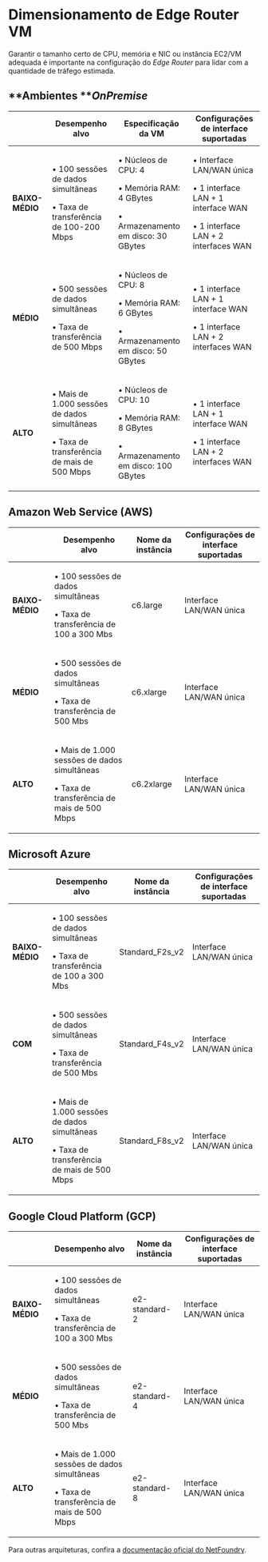 # Dimensionamento de Edge Router VM

Garantir o tamanho certo de CPU, memória e NIC ou instância EC2/VM adequada é importante na configuração do _Edge Router_ para lidar com a quantidade de tráfego estimada.

## **Ambientes **_**OnPremise**_

|                 | **Desempenho alvo**                                                                                   | **Especificação da VM**                                                                              | **Configurações de interface suportadas**                                                                             |
| --------------- | ----------------------------------------------------------------------------------------------------- | ---------------------------------------------------------------------------------------------------- | --------------------------------------------------------------------------------------------------------------------- |
| **BAIXO-MÉDIO** | <p>• 100 sessões de dados simultâneas</p><p>• Taxa de transferência de 100-200 Mbps</p>               | <p>• Núcleos de CPU: 4</p><p>• Memória RAM: 4 GBytes</p><p>• Armazenamento em disco: 30 GBytes</p>   | <p>• Interface LAN/WAN única</p><p>• 1 interface LAN + 1 interface WAN</p><p>• 1 interface LAN + 2 interfaces WAN</p> |
| **MÉDIO**       | <p>• 500 sessões de dados simultâneas</p><p>• Taxa de transferência de 500 Mbps</p>                   | <p>• Núcleos de CPU: 8</p><p>• Memória RAM: 6 GBytes</p><p>• Armazenamento em disco: 50 GBytes</p>   | <p>• 1 interface LAN + 1 interface WAN</p><p>• 1 interface LAN + 2 interfaces WAN</p>                                 |
| **ALTO**        | <p>• Mais de 1.000 sessões de dados simultâneas</p><p>• Taxa de transferência de mais de 500 Mbps</p> | <p>• Núcleos de CPU: 10</p><p>• Memória RAM: 8 GBytes</p><p>• Armazenamento em disco: 100 GBytes</p> | <p>• 1 interface LAN + 1 interface WAN</p><p>• 1 interface LAN + 2 interfaces WAN</p>                                 |

## **Amazon Web Service (AWS)**

|                 | **Desempenho alvo**                                                                                   | **Nome da instância** | **Configurações de interface suportadas**  |
| --------------- | ----------------------------------------------------------------------------------------------------- | --------------------- | ------------------------------------------ |
| **BAIXO-MÉDIO** | <p>• 100 sessões de dados simultâneas</p><p>• Taxa de transferência de 100 a 300 Mbs</p>              | c6.large              | Interface LAN/WAN única                    |
| **MÉDIO**       | <p>• 500 sessões de dados simultâneas</p><p>• Taxa de transferência de 500 Mbs</p>                    | c6.xlarge             | Interface LAN/WAN única                    |
| **ALTO**        | <p>• Mais de 1.000 sessões de dados simultâneas</p><p>• Taxa de transferência de mais de 500 Mbps</p> | c6.2xlarge            | Interface LAN/WAN única                    |

## **Microsoft Azure**

|                 | **Desempenho alvo**                                                                                   | **Nome da instância** | **Configurações de interface suportadas**  |
| --------------- | ----------------------------------------------------------------------------------------------------- | --------------------- | ------------------------------------------ |
| **BAIXO-MÉDIO** | <p>• 100 sessões de dados simultâneas</p><p>• Taxa de transferência de 100 a 300 Mbs</p>              | Standard\_F2s\_v2     | Interface LAN/WAN única                    |
| **COM**         | <p>• 500 sessões de dados simultâneas</p><p>• Taxa de transferência de 500 Mbs</p>                    | Standard\_F4s\_v2     | Interface LAN/WAN única                    |
| **ALTO**        | <p>• Mais de 1.000 sessões de dados simultâneas</p><p>• Taxa de transferência de mais de 500 Mbps</p> | Standard\_F8s\_v2     | Interface LAN/WAN única                    |

## **Google Cloud Platform (GCP)**

|                 | **Desempenho alvo**                                                                                   | **Nome da instância** | **Configurações de interface suportadas**  |
| --------------- | ----------------------------------------------------------------------------------------------------- | --------------------- | ------------------------------------------ |
| **BAIXO-MÉDIO** | <p>• 100 sessões de dados simultâneas</p><p>• Taxa de transferência de 100 a 300 Mbs</p>              | e2-standard-2         | Interface LAN/WAN única                    |
| **MÉDIO**       | <p>• 500 sessões de dados simultâneas</p><p>• Taxa de transferência de 500 Mbs</p>                    | e2-standard-4         | Interface LAN/WAN única                    |
| **ALTO**        | <p>• Mais de 1.000 sessões de dados simultâneas</p><p>• Taxa de transferência de mais de 500 Mbps</p> | e2-standard-8         | Interface LAN/WAN única                    |

Para outras arquiteturas, confira a [documentação oficial do NetFoundry](https://support.netfoundry.io/hc/en-us/articles/360025875331-NetFoundry-Gateway-Sizing-Guide).
